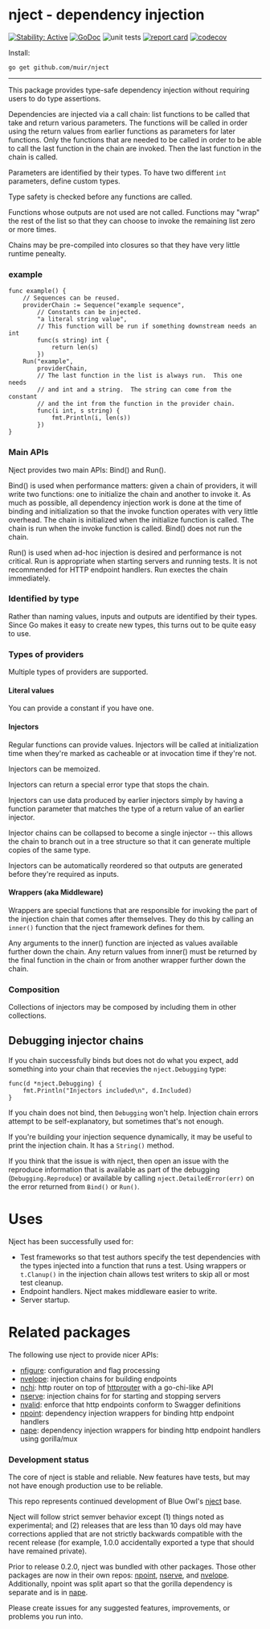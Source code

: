 # nject - dependency injection 

[![Stability: Active](https://masterminds.github.io/stability/active.svg)](https://masterminds.github.io/stability/active.html)
[![GoDoc](https://godoc.org/github.com/muir/nject?status.png)](https://pkg.go.dev/github.com/muir/nject)
![unit tests](https://github.com/muir/nject/actions/workflows/go.yml/badge.svg)
[![report card](https://goreportcard.com/badge/github.com/muir/nject)](https://goreportcard.com/report/github.com/muir/nject)
[![codecov](https://codecov.io/gh/muir/nject/branch/main/graph/badge.svg)](https://codecov.io/gh/muir/nject)

Install:

	go get github.com/muir/nject

---

This package provides type-safe dependency injection without requiring
users to do type assertions.

Dependencies are injected via a call chain: list functions to be called
that take and return various parameters.  The functions will be called
in order using the return values from earlier functions as parameters
for later functions.  Only the functions that are needed to be called in
order to be able to call the last function in the chain are invoked.  Then
the last function in the chain is called.

Parameters are identified by their types.  To have two different `int`
parameters, define custom types.

Type safety is checked before any functions are called.

Functions whose outputs are not used are not called.  Functions may
"wrap" the rest of the list so that they can choose to invoke the
remaining list zero or more times.

Chains may be pre-compiled into closures so that they have very little
runtime penealty.

### example

	func example() {
		// Sequences can be reused.
		providerChain := Sequence("example sequence",
			// Constants can be injected.
			"a literal string value",
			// This function will be run if something downstream needs an int
			func(s string) int {
				return len(s)
			})
		Run("example",
			providerChain,
			// The last function in the list is always run.  This one needs
			// and int and a string.  The string can come from the constant
			// and the int from the function in the provider chain.
			func(i int, s string) {
				fmt.Println(i, len(s))
			})
	}

### Main APIs

Nject provides two main APIs: Bind() and Run().

Bind() is used when performance matters: given a chain of providers,
it will write two functions: one to initialize the chain and another to
invoke it.  As much as possible, all dependency injection work is done
at the time of binding and initialization so that the invoke function
operates with very little overhead.  The chain is initialized when the
initialize function is called.  The chain is run when the invoke function
is called.  Bind() does not run the chain.

Run() is used when ad-hoc injection is desired and performance is not
critical.  Run is appropriate when starting servers and running tests.
It is not recommended for HTTP endpoint handlers.  Run exectes the
chain immediately.

### Identified by type

Rather than naming values, inputs and outputs are identified by their types.  
Since Go makes it easy to create new types, this turns out to be quite easy to use.

### Types of providers

Multiple types of providers are supported.

#### Literal values

You can provide a constant if you have one.

#### Injectors

Regular functions can provide values.  Injectors will be called at
initialization time when they're marked as cacheable or at invocation
time if they're not.

Injectors can be memoized.

Injectors can return a special error type that stops the chain.

Injectors can use data produced by earlier injectors simply by having
a function parameter that matches the type of a return value of an
earlier injector.

Injector chains can be collapsed to become a single injector -- this
allows the chain to branch out in a tree structure so that it can 
generate multiple copies of the same type.

Injectors can be automatically reordered so that outputs are generated
before they're required as inputs.

#### Wrappers (aka Middleware)

Wrappers are special functions that are responsible for invoking
the part of the injection chain that comes after themselves.  They
do this by calling an `inner()` function that the nject framework
defines for them.

Any arguments to the inner() function are injected as values available
further down the chain.  Any return values from inner() must be returned
by the final function in the chain or from another wrapper further down
the chain.

### Composition

Collections of injectors may be composed by including them in
other collections.

## Debugging injector chains

If you chain successfully binds but does not do what you expect, add
something into your chain that recevies the `nject.Debugging` type:

	func(d *nject.Debugging) {
		fmt.Println("Injectors included\n", d.Included)
	}

If you chain does not bind, then `Debugging` won't help.
Injection chain errors attempt to be self-explanatory, but sometimes that's not enough.

If you're building your injection sequence dynamically, it may be useful to print
the injection chain.  It has a `String()` method.

If you think that the issue is with nject, then open an issue with the reproduce information
that is available as part of the debugging (`Debugging.Reproduce`) or available by calling
`nject.DetailedError(err)` on the error returned from `Bind()` or `Run()`.

# Uses

Nject has been successfully used for:

- Test frameworks so that test authors specify the test dependencies with the types
  injected into a function that runs a test.  Using wrappers or `t.Clanup()` in the
  injection chain allows test writers to skip all or most test cleanup.
- Endpoint handlers.  Nject makes middleware easier to write.
- Server startup.

# Related packages

The following use nject to provide nicer APIs:

- [nfigure](https://github.com/muir/nfigure): configuration and flag processing
- [nvelope](https://github.com/muir/nvelope): injection chains for building endpoints
- [nchi](https://github.com/muir/nchi): http router on top of [httprouter](https://pkg.go.dev/github.com/julienschmidt/httprouter) with a go-chi-like API
- [nserve](https://github.com/muir/nserve): injection chains for for starting and stopping servers
- [nvalid](https://github.com/muir/nvalid): enforce that http endpoints conform to Swagger definitions
- [npoint](https://github.com/muir/npoint): dependency injection wrappers for binding http endpoint handlers
- [nape](https://github.com/muir/nape): dependency injection wrappers for binding http endpoint handlers using gorilla/mux

### Development status

The core of nject is stable and reliable.  New features have tests, but may not have
enough production use to be reliable.

This repo represents continued development of Blue Owl's 
[nject](https://github.com/BlueOwlOpenSource/nject) base.

Nject will follow strict semver behavior except (1) things noted as experimental;
and (2) releases that are less than 10 days old may have corrections applied that
are not strictly backwards compatible with the recent release (for example, 1.0.0
accidentally exported a type that should have remained private).

Prior to release 0.2.0, nject was bundled with other packages.  Those
other packages are now in their own repos: 
[npoint](https://github.com/muir/npoint),
[nserve](https://github.com/muir/nserve), and
[nvelope](https://github.com/muir/nvelope).  Additionally, npoint
was split apart so that the gorilla dependency is separate and is in
[nape](https://github.com/muir/nape).

Please create issues for any suggested features, improvements, or problems you run into.

